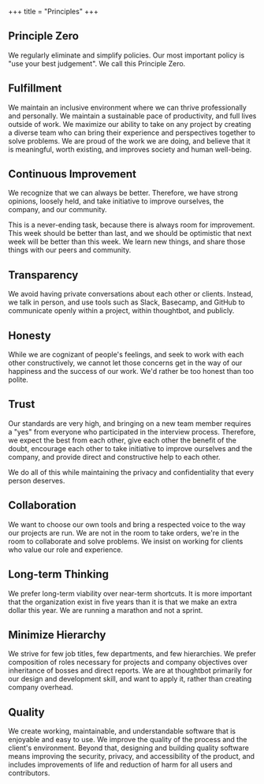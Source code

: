 +++
title = "Principles"
+++

## Principle Zero
We regularly eliminate and simplify policies. Our most important policy is "use your best judgement". We call this Principle Zero.

## Fulfillment
We maintain an inclusive environment where we can thrive professionally and personally. We maintain a sustainable pace of productivity, and full lives outside of work. We maximize our ability to take on any project by creating a diverse team who can bring their experience and perspectives together to solve problems. We are proud of the work we are doing, and believe that it is meaningful, worth existing, and improves society and human well-being.

## Continuous Improvement
We recognize that we can always be better. Therefore, we have strong opinions, loosely held, and take initiative to improve ourselves, the company, and our community.

This is a never-ending task, because there is always room for improvement. This week should be better than last, and we should be optimistic that next week will be better than this week. We learn new things, and share those things with our peers and community.

## Transparency
We avoid having private conversations about each other or clients. Instead, we talk in person, and use tools such as Slack, Basecamp, and GitHub to communicate openly within a project, within thoughtbot, and publicly.

## Honesty
While we are cognizant of people's feelings, and seek to work with each other constructively, we cannot let those concerns get in the way of our happiness and the success of our work. We'd rather be too honest than too polite.

## Trust
Our standards are very high, and bringing on a new team member requires a "yes" from everyone who participated in the interview process. Therefore, we expect the best from each other, give each other the benefit of the doubt, encourage each other to take initiative to improve ourselves and the company, and provide direct and constructive help to each other.

We do all of this while maintaining the privacy and confidentiality that every person deserves.

## Collaboration
We want to choose our own tools and bring a respected voice to the way our projects are run. We are not in the room to take orders, we're in the room to collaborate and solve problems. We insist on working for clients who value our role and experience.

## Long-term Thinking
We prefer long-term viability over near-term shortcuts. It is more important that the organization exist in five years than it is that we make an extra dollar this year. We are running a marathon and not a sprint.

## Minimize Hierarchy
We strive for few job titles, few departments, and few hierarchies. We prefer composition of roles necessary for projects and company objectives over inheritance of bosses and direct reports. We are at thoughtbot primarily for our design and development skill, and want to apply it, rather than creating company overhead.

## Quality
We create working, maintainable, and understandable software that is enjoyable and easy to use. We improve the quality of the process and the client's environment. Beyond that, designing and building quality software means improving the security, privacy, and accessibility of the product, and includes improvements of life and reduction of harm for all users and contributors.


